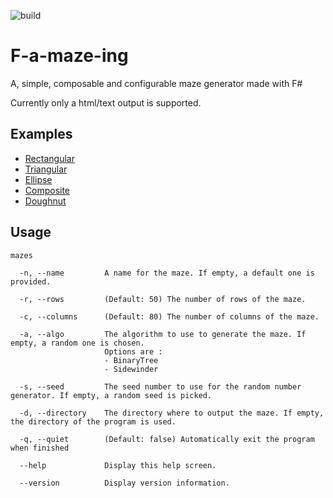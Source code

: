 ![build](https://github.com/apixelinspace/F-a-maze-ing/workflows/build/badge.svg)

# F-a-maze-ing
A, simple, composable and configurable maze generator made with F#

Currently only a html/text output is supported.

## Examples
* [Rectangular](https://apixelinspace.github.io/F-a-maze-ing/RectangularMaze.html)
* [Triangular](https://apixelinspace.github.io/F-a-maze-ing/TriangularMaze.html)
* [Ellipse](https://apixelinspace.github.io/F-a-maze-ing/EllipseMaze.html)
* [Composite](https://apixelinspace.github.io/F-a-maze-ing/CompositeMaze.html)
* [Doughnut](https://apixelinspace.github.io/F-a-maze-ing/DoughnutMaze.html)
## Usage
```
mazes

  -n, --name         A name for the maze. If empty, a default one is provided.

  -r, --rows         (Default: 50) The number of rows of the maze.

  -c, --columns      (Default: 80) The number of columns of the maze.

  -a, --algo         The algorithm to use to generate the maze. If empty, a random one is chosen.
                     Options are :
                     - BinaryTree
                     - Sidewinder

  -s, --seed         The seed number to use for the random number generator. If empty, a random seed is picked.

  -d, --directory    The directory where to output the maze. If empty, the directory of the program is used.

  -q, --quiet        (Default: false) Automatically exit the program when finished

  --help             Display this help screen.

  --version          Display version information.
```